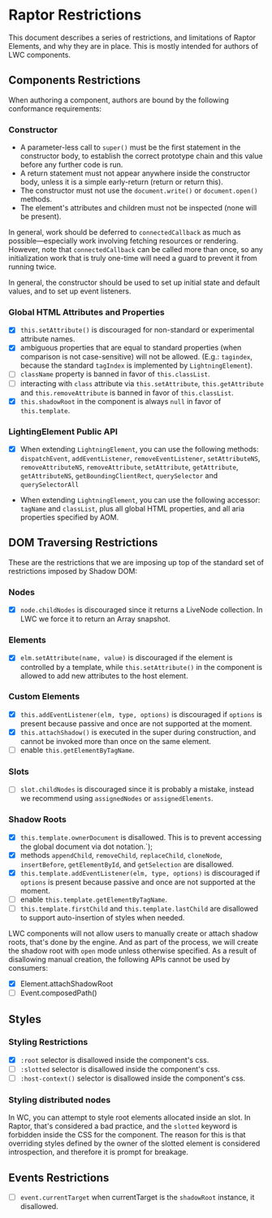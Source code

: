  # Raptor Restrictions

This document describes a series of restrictions, and limitations of Raptor Elements, and why they are in place. This is mostly intended for authors of LWC components.

## Components Restrictions

When authoring a component, authors are bound by the following conformance requirements:

### Constructor

* A parameter-less call to `super()` must be the first statement in the constructor body, to establish the correct prototype chain and this value before any further code is run.
* A return statement must not appear anywhere inside the constructor body, unless it is a simple early-return (return or return this).
* The constructor must not use the `document.write()` or `document.open()` methods.
* The element's attributes and children must not be inspected (none will be present).

In general, work should be deferred to `connectedCallback` as much as possible—especially work involving fetching resources or rendering. However, note that `connectedCallback` can be called more than once, so any initialization work that is truly one-time will need a guard to prevent it from running twice.

In general, the constructor should be used to set up initial state and default values, and to set up event listeners.

### Global HTML Attributes and Properties

* [x] `this.setAttribute()` is discouraged for non-standard or experimental attribute names.
* [x] ambiguous properties that are equal to standard properties (when comparison is not case-sensitive) will not be allowed. (E.g.: `tagindex`, because the standard `tagIndex` is implemented by `LightningElement`).
* [ ] `className` property is banned in favor of `this.classList`.
* [ ] interacting with `class` attribute via `this.setAttribute`, `this.getAttribute` and `this.removeAttribute` is banned in favor of `this.classList`.
* [x] `this.shadowRoot` in the component is always `null` in favor of `this.template`.

### LightingElement Public API

* [x] When extending `LightningElement`, you can use the following methods: `dispatchEvent`, `addEventListener`, `removeEventListener`, `setAttributeNS`, `removeAttributeNS`, `removeAttribute`, `setAttribute`, `getAttribute`, `getAttributeNS`, `getBoundingClientRect`, `querySelector` and `querySelectorAll`
* When extending `LightningElement`, you can use the following accessor: `tagName` and `classList`, plus all global HTML properties, and all aria properties specified by AOM.

## DOM Traversing Restrictions

These are the restrictions that we are imposing up top of the standard set of restrictions imposed by Shadow DOM:

### Nodes

* [x] `node.childNodes` is discouraged since it returns a LiveNode collection. In LWC we force it to return an Array snapshot.

### Elements

* [x] `elm.setAttribute(name, value)` is discouraged if the element is controlled by a template, while `this.setAttribute()` in the component is allowed to add new attributes to the host element.

### Custom Elements

* [x] `this.addEventListener(elm, type, options)` is discouraged if `options` is present because passive and once are not supported at the moment.
* [x] `this.attachShadow()` is executed in the super during construction, and cannot be invoked more than once on the same element.
* [ ] enable `this.getElementByTagName`.

### Slots

* [ ] `slot.childNodes` is discouraged since it is probably a mistake, instead we recommend using `assignedNodes` or `assignedElements`.

### Shadow Roots

* [x] `this.template.ownerDocument` is disallowed. This is to prevent accessing the global document via dot notation.`);
* [x] methods `appendChild`, `removeChild`, `replaceChild`, `cloneNode`, `insertBefore`, `getElementById`, and `getSelection` are disallowed.
* [x] `this.template.addEventListener(elm, type, options)` is discouraged if `options` is present because passive and once are not supported at the moment.
* [ ] enable `this.template.getElementByTagName`.
* [ ] `this.template.firstChild` and `this.template.lastChild` are disallowed to support auto-insertion of styles when needed.

LWC components will not allow users to manually create or attach shadow roots, that's done by the engine. And as part of the process, we will create the shadow root with `open` mode unless otherwise specified. As a result of disallowing manual creation, the following APIs cannot be used by consumers:

 * [x] Element.attachShadowRoot
 * [ ] Event.composedPath()

## Styles

### Styling Restrictions

* [x] `:root` selector is disallowed inside the component's css.
* [ ] `:slotted` selector is disallowed inside the component's css.
* [ ] `:host-context()` selector is disallowed inside the component's css.

### Styling distributed nodes

In WC, you can attempt to style root elements allocated inside an slot. In Raptor, that's considered a bad practice, and the `slotted` keyword is forbidden inside the CSS for the component. The reason for this is that overriding styles defined by the owner of the slotted element is considered introspection, and therefore it is prompt for breakage.

## Events Restrictions

* [ ] `event.currentTarget` when currentTarget is the `shadowRoot` instance, it disallowed.
